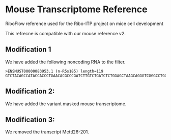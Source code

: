 # Mouse Transcriptome Reference
RiboFlow reference used for the Ribo-ITP project on mice cell development

This refrecne is compatible with our mouse reference v2.

## Modification 1

We have added the following noncoding RNA to the filter.

```
>ENSMUST00000083953.1 (n-R5s185) length=119
GTCTACAGCCATACCACCCTGAACACGCCCGATCTTGTCTGATCTCTGGAGCTAAGCAGGGTCGGGCCTGGTTAGTACTTGGATGGGAGACCGCCTGGGAATACCGGGTGCTGTAGGCT
```

## Modification 2:
We have added the variant masked mouse transcriptome.


## Modification 3:
We removed the transcript Mettl26-201.
